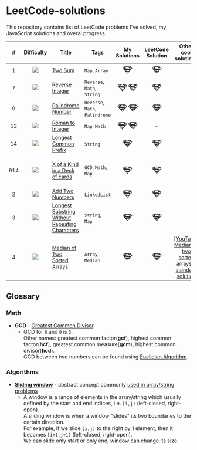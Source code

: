 # LeetCode-solutions
This repository contains list of LeetCode problems I've solved, my JavaScript solutions and overal progress.

| # | Difficulty | Title | Tags | My Solutions | LeetCode Solution | Other cool solutions | Solved on my own? | Date |
|:-:|:----------:|-------|------|:------------:|:-----------------:|:--------------------:|:-----------------:|:----:|
| 1 | ![][easy] | [Two Sum](https://leetcode.com/problems/two-sum/description/) | `Map`, `Array` | [![](./images/solution.png)](Map/Two_Sum_1/Two_Sum_1.js) | [![](./images/solution.png)](https://leetcode.com/problems/two-sum/solution/#) | | Yes | `2018-10-01`
| 7 | ![][easy] | [Reverse Integer](https://leetcode.com/problems/reverse-integer/description/) | `Reverse`, `Math`, `String` | [![Using string](./images/solution.png)](String/Reverse_Integer_7/[Using_String]_Reverse_Integer_7.js) [![Using Math](./images/solution.png)](Math/Reverse_Integer_7/[Using_Math]_Reverse_Integer_7.js)| [![](./images/solution.png)](https://leetcode.com/problems/reverse-integer/solution/#) | | Yes | `2018-10-02`
| 9 | ![][easy] | [Palindrome Number](https://leetcode.com/problems/palindrome-number/description/) | `Reverse`, `Math`, `Palindrome` | [![](./images/solution.png)](Math/Palindrome_Number_9/Palindrome_Number_9.js) [![](./images/solution.png)](Math/Palindrome_Number_9/[Reversing_Half_the_Number]_Palindrome_Number_9.js) | [![](./images/solution.png)](https://leetcode.com/problems/palindrome-number/solution/#) | | Yes | `2018-10-02`
| 13 | ![][easy] | [Roman to Integer](https://leetcode.com/problems/roman-to-integer/description/) | `Map`, `Math` | [![](./images/solution.png)](Map/Roman_to_Integer_13/Roman_to_Integer_13.js) [![](./images/solution.png)](Map/Roman_to_Integer_13/[Using_Single_Characters_Only]_Roman_to_Integer_13.js) | - | | Yes | `2018-10-03`
| 14 | ![][easy] | [Longest Common Prefix](https://leetcode.com/problems/longest-common-prefix/description/) | `String` | [![](./images/solution.png)](String/Longest_Common_Prefix_14/Longest_Common_Prefix_14.js) | [![](./images/solution.png)](https://leetcode.com/problems/longest-common-prefix/solution/#) | | Yes | `2018-10-03`
| 914 | ![][easy] | [X of a Kind in a Deck of cards](https://leetcode.com/problems/x-of-a-kind-in-a-deck-of-cards/description/) | `GCD`, `Math`, `Map` | [![](./images/solution.png)](Math/X_of_a_Kind_in_a_Deck_of_Cards_914/X_of_a_Kind_in_a_Deck_of_Cards_914.js) | [![](./images/solution.png)](https://leetcode.com/problems/x-of-a-kind-in-a-deck-of-cards/solution/#) | | No, almost (couldn't figure good GCD formula) | `2018-10-07`
| 2 | ![][medium] | [Add Two Numbers](https://leetcode.com/problems/add-two-numbers/description/) | `LinkedList` | [![](./images/solution.png)](LinkedList/Add_Two_Numbers_2/Add_Two_Numbers_2.js) | [![](./images/solution.png)](https://leetcode.com/problems/add-two-numbers/solution/#) | | Yes | `2018-10-07`
| 3 | ![][medium] | [Longest Substring Without Repeating Characters](https://leetcode.com/problems/longest-substring-without-repeating-characters/description/) | `String`, `Map` | [![](./images/solution.png)](String/Longest_Substring_Without_Repeating_Characters_3/Longest_Substring_Without_Repeating_Characters_3.js) | [![](./images/solution.png)](https://leetcode.com/problems/longest-substring-without-repeating-characters/solution/#) | | Yes, but suboptimal | `2018-10-11`
| 4 | ![][hard] | [Median of Two Sorted Arrays](https://leetcode.com/problems/median-of-two-sorted-arrays/description/) | `Array`, `Median` | [![](./images/solution.png)](Array/Median_of_Two_Sorted_Arrays_4/Median_of_Two_Sorted_Arrays_4.js) | [![](./images/solution.png)](https://leetcode.com/problems/median-of-two-sorted-arrays/solution/#) | [[YouTube] Median of two sorted arrays - standard solution](https://www.youtube.com/watch?v=CMjAo8_8JYM) | Yes, creative fast solution | `2018-10-12`

## Glossary
### Math
* **GCD** - [Greatest Common Divisor](https://en.wikipedia.org/wiki/Greatest_common_divisor).
    * GCD for `6` and `9` is `3`.  
    Other names: greatest common factor(**gcf**), highest common factor(**hcf**), greatest common measure(**gcm**), highest common divisor(**hcd**).  
    GCD between two numbers can be found using [Euclidian Algorithm](https://www.youtube.com/watch?v=JUzYl1TYMcU).
    
### Algorithms
* **[Sliding window](https://wcipeg.com/wiki/Sliding_window)** - abstract concept commonly [used in array/string problems](https://leetcode.com/problems/longest-substring-without-repeating-characters/solution/#)  
    * A window is a range of elements in the array/string which usually defined by the start and end indices, i.e. `[i,j)` (left-closed, right-open).  
    A sliding window is when a window "slides" its two boundaries to the certain direction.  
    For example, if we slide `[i,j)` to the right by 1 element, then it becomes `[i+1,j+1)` (left-closed, right-open).  
    We can slide only start or only end, window can change its size.
    

<!-- References to images, which can be used in markdown -->
[easy]: ./images/easy.png
[medium]: ./images/medium.png
[hard]: ./images/hard.png